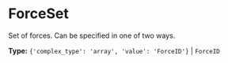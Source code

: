# ForceSet

Set of forces. Can be specified in one of two ways.

**Type:** `{'complex_type': 'array', 'value': 'ForceID'}` | `ForceID`


